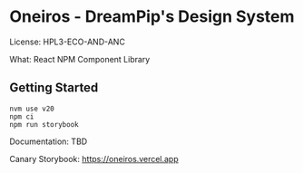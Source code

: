 # Oneiros - DreamPip's Design System
License: HPL3-ECO-AND-ANC

What: React NPM Component Library

## Getting Started
```
nvm use v20
npm ci
npm run storybook
```

Documentation: TBD

Canary Storybook: https://oneiros.vercel.app

